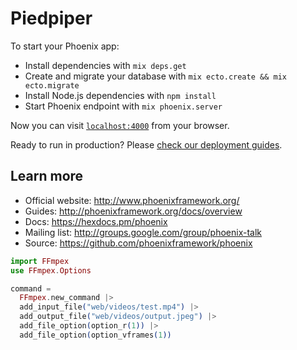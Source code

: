 # Piedpiper

To start your Phoenix app:

  * Install dependencies with `mix deps.get`
  * Create and migrate your database with `mix ecto.create && mix ecto.migrate`
  * Install Node.js dependencies with `npm install`
  * Start Phoenix endpoint with `mix phoenix.server`

Now you can visit [`localhost:4000`](http://localhost:4000) from your browser.

Ready to run in production? Please [check our deployment guides](http://www.phoenixframework.org/docs/deployment).

## Learn more

  * Official website: http://www.phoenixframework.org/
  * Guides: http://phoenixframework.org/docs/overview
  * Docs: https://hexdocs.pm/phoenix
  * Mailing list: http://groups.google.com/group/phoenix-talk
  * Source: https://github.com/phoenixframework/phoenix


```elixir
import FFmpex
use FFmpex.Options

command =
  FFmpex.new_command |>
  add_input_file("web/videos/test.mp4") |>
  add_output_file("web/videos/output.jpeg") |>
  add_file_option(option_r(1)) |>
  add_file_option(option_vframes(1))
```
